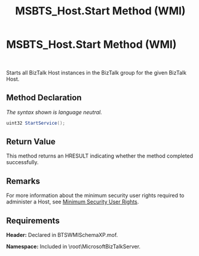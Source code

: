 ﻿---
title: MSBTS_Host.Start Method (WMI)
TOCTitle: MSBTS_Host.Start Method (WMI)
ms:assetid: b4f439b6-de26-4adb-9497-3b4140c6acf2
ms:mtpsurl: https://msdn.microsoft.com/en-us/library/Aa578217(v=BTS.80)
ms:contentKeyID: 51530696
ms.date: 08/30/2017
mtps_version: v=BTS.80
---

# MSBTS\_Host.Start Method (WMI)

 

Starts all BizTalk Host instances in the BizTalk group for the given BizTalk Host.

## Method Declaration

*The syntax shown is language neutral.*

```C#
uint32 StartService();  
```

## Return Value

This method returns an HRESULT indicating whether the method completed successfully.

## Remarks

For more information about the minimum security user rights required to administer a Host, see [Minimum Security User Rights](https://msdn.microsoft.com/library/aa559845\(v=bts.80\)).

## Requirements

**Header:** Declared in BTSWMISchemaXP.mof.

**Namespace:** Included in \\root\\MicrosoftBizTalkServer.

